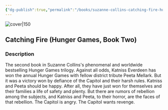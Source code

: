 ```yaml
---
{"dg-publish":true,"permalink":"/books/suzanne-collins-catching-fire-hunger-games-book-two/","title":"\"Catching Fire (Hunger Games, Book Two)\"","tags":["dystopia","science-fiction"]}
---
```




![cover|150](http://books.google.com/books/content?id=FN5wMOZKTYMC&printsec=frontcover&img=1&zoom=1&edge=curl&source=gbs_api)

## Catching Fire (Hunger Games, Book Two)

### Description

The second book in Suzanne Collins's phenomenal and worldwide bestselling Hunger Games trilogy. Against all odds, Katniss Everdeen has won the annual Hunger Games with fellow district tribute Peeta Mellark. But it was a victory won by defiance of the Capitol and their harsh rules. Katniss and Peeta should be happy. After all, they have just won for themselves and their families a life of safety and plenty. But there are rumors of rebellion among the subjects, and Katniss and Peeta, to their horror, are the faces of that rebellion. The Capitol is angry. The Capitol wants revenge.
```